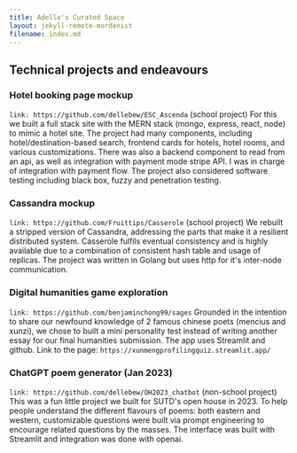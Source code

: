 ```yaml
---
title: Adelle's Curated Space
layout: jekyll-remote-mordenist
filename: index.md
--- 
```

## Technical projects and endeavours

### Hotel booking page mockup
`link: https://github.com/dellebew/ESC_Ascenda` (school project)
For this we built a full stack site with the MERN stack (mongo, express, react, node) to mimic a hotel site.
The project had many components, including hotel/destination-based search, frontend cards for hotels, hotel rooms, and various customizations.
There was also a backend component to read from an api, as well as integration with payment mode stripe API.
I was in charge of integration with payment flow. The project also considered software testing including black box, fuzzy and penetration testing. 

### Cassandra mockup
`link: https://github.com/Fruittips/Casserole` (school project)
We rebuilt a stripped version of Cassandra, addressing the parts that make it a resilient distributed system. 
Casserole fulfils eventual consistency and is highly available due to a combination of consistent hash table and usage of replicas.
The project was written in Golang but uses http for it's inter-node communication.

### Digital humanities game exploration 
`link: https://github.com/benjaminchong99/sages`
Grounded in the intention to share our newfound knowledge of 2 famous chinese poets (mencius and xunzi), 
we chose to built a mini personality test instead of writing another essay for our final humanities submission.
The app uses Streamlit and github. Link to the page: `https://xunmengprofilingquiz.streamlit.app/`

### ChatGPT poem generator (Jan 2023)
`link: https://github.com/dellebew/OH2023_chatbot` (non-school project) 
This was a fun little project we built for SUTD's open house in 2023. 
To help people understand the different flavours of poems: both eastern and western,
customizable questions were built via prompt engineering to encourage related questions by the masses. 
The interface was built with Streamlit and integration was done with openai. 

